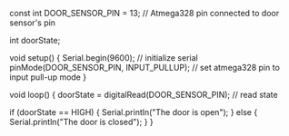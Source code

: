 const int DOOR_SENSOR_PIN = 13; // Atmega328 pin connected to door sensor's pin

int doorState;

void setup() {
  Serial.begin(9600);                     // initialize serial
  pinMode(DOOR_SENSOR_PIN, INPUT_PULLUP); // set atmega328 pin to input pull-up mode
}

void loop() {
  doorState = digitalRead(DOOR_SENSOR_PIN); // read state

  if (doorState == HIGH) {
    Serial.println("The door is open");
  } else {
    Serial.println("The door is closed");
  }
}

